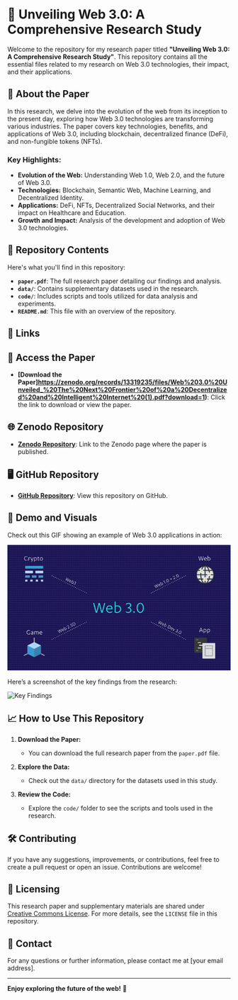 # 📄 **Unveiling Web 3.0: A Comprehensive Research Study**

Welcome to the repository for my research paper titled **"Unveiling Web 3.0: A Comprehensive Research Study"**. This repository contains all the essential files related to my research on Web 3.0 technologies, their impact, and their applications.

## 📝 **About the Paper**

In this research, we delve into the evolution of the web from its inception to the present day, exploring how Web 3.0 technologies are transforming various industries. The paper covers key technologies, benefits, and applications of Web 3.0, including blockchain, decentralized finance (DeFi), and non-fungible tokens (NFTs).

### **Key Highlights:**
- **Evolution of the Web:** Understanding Web 1.0, Web 2.0, and the future of Web 3.0.
- **Technologies:** Blockchain, Semantic Web, Machine Learning, and Decentralized Identity.
- **Applications:** DeFi, NFTs, Decentralized Social Networks, and their impact on Healthcare and Education.
- **Growth and Impact:** Analysis of the development and adoption of Web 3.0 technologies.

## 📂 **Repository Contents**

Here's what you'll find in this repository:

- **`paper.pdf`**: The full research paper detailing our findings and analysis.
- **`data/`**: Contains supplementary datasets used in the research.
- **`code/`**: Includes scripts and tools utilized for data analysis and experiments.
- **`README.md`**: This file with an overview of the repository.

## 🔗 **Links**

## 📄 **Access the Paper**

- **[Download the Paper]https://zenodo.org/records/13319235/files/Web%203.0%20Unveiled_%20The%20Next%20Frontier%20of%20a%20Decentralized%20and%20Intelligent%20Internet%20(1).pdf?download=1)**: Click the link to download or view the paper.

## 🌐 **Zenodo Repository**

- **[Zenodo Repository](https://zenodo.org/records/13319235)**: Link to the Zenodo page where the paper is published.

## 🖥️ **GitHub Repository**

- **[GitHub Repository](https://github.com/asmarubiya/Web3-ResearchPaper.git)**: View this repository on GitHub.
## 🎥 **Demo and Visuals**

Check out this GIF showing an example of Web 3.0 applications in action:

![Web 3.0 Overview](web3.gif)

Here’s a screenshot of the key findings from the research:

![Key Findings](assets/key-findings.png)

## 📈 **How to Use This Repository**

1. **Download the Paper:**
   - You can download the full research paper from the `paper.pdf` file.

2. **Explore the Data:**
   - Check out the `data/` directory for the datasets used in this study.

3. **Review the Code:**
   - Explore the `code/` folder to see the scripts and tools used in the research.

## 🛠️ **Contributing**

If you have any suggestions, improvements, or contributions, feel free to create a pull request or open an issue. Contributions are welcome!

## 📑 **Licensing**

This research paper and supplementary materials are shared under [Creative Commons License](https://creativecommons.org/licenses/by/4.0/). For more details, see the `LICENSE` file in this repository.

## 🙋 **Contact**

For any questions or further information, please contact me at [your email address].

---

**Enjoy exploring the future of the web!** 🚀

